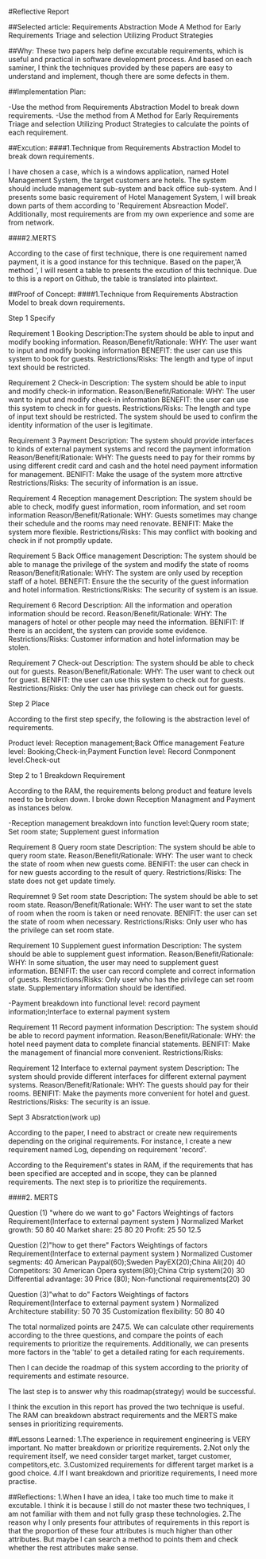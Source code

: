 #Reflective Report

##Selected article: 
Requirements Abstraction Mode
A Method for Early Requirements Triage and selection Utilizing Product Strategies 

##Why: 
These two papers help define excutable requirements, which is useful and practical in software development process. And based 
on each saminer,  I think the techniques provided by these papers are easy to understand and implement, though there are some defects 
in them. 

##Implementation Plan:

-Use the method from Requirements Abstraction Model to break down requirements.
-Use the method from A Method for Early Requirements Triage and selection Utilizing Product Strategies to calculate the points of each requirement.

##Excution:
####1.Technique from Requirements Abstraction Model to break down requirements.

I have chosen a case, which is a windows application, named Hotel Management System, the target customers are hotels. The system  
should include management sub-system and back office sub-system. And I presents some basic requirement of Hotel Management System, 
I will break down parts of them according to 'Requirement Absreaction Model'. Additionally, most requirements are from my own 
experience and some are from network. 


####2.MERTS

According to the case of first technique, there is one requirement named payment, it is a good instance for this technique. Based on 
the paper,'A method ', I will resent a table to presents the excution of this technique. Due to this is a report on Github, the table 
is translated into plaintext.



##Proof of Concept:
####1.Technique from Requirements Abstraction Model to break down requirements.

Step 1 Specify

Requirement 1 Booking
Description:The system should be able to input and modify booking information.
Reason/Benefit/Rationale: WHY: The user want to input and modify booking information
                          BENEFIT: the user can use this system to book for guests.
Restrictions/Risks: The length and type of input text should be restricted.


Requirement 2 Check-in
Description: The system should be able to input and modify check-in information.
Reason/Benefit/Rationale: WHY: The user want to input and modify check-in information
                          BENEFIT: the user can use this system to check in for guests. 
Restrictions/Risks: The length and type of input text should be restricted. The system should be used to confirm the identity                             information of the user is legitimate.


Requirement 3 Payment
Description: The system should provide interfaces to kinds of external payment systems and record the payment information
Reason/Benefit/Rationale: WHY: The guests need to pay for their romms by using different credit card and cash and the hotel need                                payment information for management.
                          BENIFIT: Make the usage of the system more attrctive 
Restrictions/Risks: The security of information is an issue.

Requirement 4 Reception management
Description: The system should be able to check, modify guest information, room information, and set room information
Reason/Benefit/Rationale: WHY: Guests sometimes may change their schedule and the rooms may need renovate.
                          BENIFIT: Make the system more flexible.
Restrictions/Risks: This may conflict with booking and check in if not promptly update.


Requirement 5 Back Office management
Description: The system should be able to manage the privilege of the system and modify the state of rooms
Reason/Benefit/Rationale: WHY: The system are only used by reception staff of a hotel.
                          BENEFIT: Ensure the the security of the  guest information and hotel information.
Restrictions/Risks: The security of system is an issue.


Requirement 6 Record
Description: All the information and operation information should be record.
Reason/Benefit/Rationale: WHY: The managers of hotel or other people may need the information.
                          BENIFIT: If there is an accident, the system can provide some evidence.
Restrictions/Risks: Customer information and hotel information may be stolen.


Requirement 7 Check-out
Description: The system should be able  to check out for guests.
Reason/Benefit/Rationale: WHY: The user want to check out for guest.
                          BENIFIT: the user can use this system to check out for guests. 
Restrictions/Risks: Only the user has privilege can check out for guests.

Step 2 Place

According to the first step specify, the following is the abstraction level of requirements.

Product level: Reception management;Back Office management
Feature level: Booking;Check-in;Payment
Function level: Record
Conmponent level:Check-out

Step 2 to 1 Breakdown Requirement

According to the RAM, the requirements belong product and feature levels need to be broken down. I broke down Reception Managment and 
Payment as instances below.

-Reception management breakdown into function level:Query room state; Set room state; Supplement guest information

Requirement 8 Query room state 
Description: The system should be able to query room state.
Reason/Benefit/Rationale: WHY: The user want to check the state of room when new guests come.
                          BENIFIT: the user can check in for new guests according to the result of query. 
Restrictions/Risks: The state does not get update timely.

Requiremnet 9 Set room state
Description: The system should be able to set room state.
Reason/Benefit/Rationale: WHY: The user want to set the state of room when the room is taken or need renovate.
                          BENIFIT: the user can set the state of room when necessary. 
Restrictions/Risks: Only user who has the privilege can set room state. 

Requirement 10 Supplement guest information
Description: The system should be able to supplement guest information.
Reason/Benefit/Rationale: WHY: In some situation, the user may need to supplement guest information.
                          BENIFIT: the user can record complete and correct information of guests. 
Restrictions/Risks: Only user who has the privilege can set room state. Supplementary information should be identified.

-Payment breakdown into functional level: record payment information;Interface to external payment system 

Requirement 11 Record payment information
Description: The system should be able to record payment information.
Reason/Benefit/Rationale: WHY: the hotel need payment data to complete financial statements.
                          BENIFIT: Make the management of financial more convenient. 
Restrictions/Risks: 

Requirement 12 Interface to external payment system 
Description: The system should provide different interfaces for different external payment systems.
Reason/Benefit/Rationale: WHY: The guests should pay for their rooms.
                          BENIFIT: Make the payments more convenient for hotel and guest.
Restrictions/Risks: The security is an issue. 


Sept 3 Absratction(work up)

According to the paper, I need to abstract or create new requirements depending on the original requirements. For instance, I create a
new requirement named Log, depending on requirement 'record'.

According to the Requirement's states in RAM, if the requirements that has been specified are accepted and in scope, they can be 
planned requirements. The next step is to prioritize the requirements. 

####2. MERTS

Question (1) "where do we want to go"
Factors          Weightings of factors       Requirement(Interface to external payment system )   Normalized
Market growth:   50			     80							  40
Market share:    25			     80							  20
Profit:          25			     50							  12.5

Question (2)"how to get there"
Factors                  Weightings of factors  Requirement(Interface to external payment system ) Normalized 
Customer segments:       40			American Paypal(60);Sweden PayEX(20);China Ali(20)	40			
Competitors:             30			American Opera system(80);China Ctrip system(20)        30
Differential advantage:  30			Price (80); Non-functional requirements(20)             30

Question (3)"what to do"
Factors			   Weightings of factors  Requirement(Interface to external payment system ) Normalized
Architecture stabillity:   50	                   70  							35
Customization flexibility: 50                      80							40

The total normalized points are 247.5. We can calculate other requirements according to the three questions, and compare the points of
each requirements to prioritize the requirements. Additionally, we can presents more factors in the 'table' to get a detailed rating
for each requirements.

Then I can decide the roadmap of this system according to the priority of requirements and estimate resource.

The last step is to answer why this roadmap(strategy) would be successful.


I think the excution in this report has proved the two technique is useful. The RAM can breakdown abstract requirements and the MERTS
make senses in prioritizing requirements.

##Lessons Learned:
1.The experience in requirement engineering is VERY important. No matter breakdown or prioritize requirements.
2.Not only the requirement itself, we need consider target market, target customer, competitors,etc. 
3.Customized requirements for different target market is a good choice.
4.If I want breakdown and prioritize requirements, I need more practise.

##Reflections:
1.When I have an idea, I take too much time to make it excutable. I think it is because I still do not master these two techniques, 
I am not familiar with them and not fully grasp these technologies.
2.The reason why I only presents four attributes of requirements in this report is that the proportion of these four attributes is
 much higher than other attributes. But maybe I can search a method to points them and check whether the rest attributes make sense.

